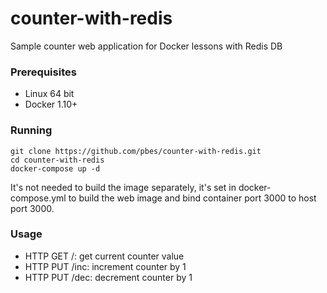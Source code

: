 # counter-with-redis
Sample counter web application for Docker lessons with Redis DB

### Prerequisites
- Linux 64 bit
- Docker 1.10+

### Running
    git clone https://github.com/pbes/counter-with-redis.git
    cd counter-with-redis
    docker-compose up -d

It's not needed to build the image separately, it's set in docker-compose.yml to build the web image and bind container port 3000 to host port 3000.

### Usage
- HTTP GET /: get current counter value
- HTTP PUT /inc: increment counter by 1
- HTTP PUT /dec: decrement counter by 1
